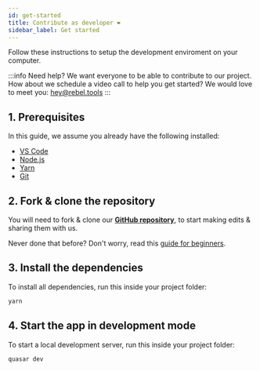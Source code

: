 ```yaml
---
id: get-started
title: Contribute as developer ❤️
sidebar_label: Get started
---
```


Follow these instructions to setup the development enviroment on your computer.

:::info Need help?
We want everyone to be able to contribute to our project. How about we schedule a video call to help you get started? We would love to meet you: hey@rebel.tools
:::

## 1. Prerequisites
In this guide, we assume you already have the following installed:
- [VS Code](https://code.visualstudio.com/download)
- [Node.js](https://nodejs.org)
- [Yarn](https://yarnpkg.com/getting-started/install)
- [Git](https://git-scm.com/downloads)

## 2. Fork & clone the repository
You will need to fork & clone our **[GitHub repository](https://github.com/activisthandbook/rebeltools)**, to start making edits & sharing them with us.

Never done that before? Don't worry, read this [guide for beginners](https://github.com/firstcontributions/first-contributions/blob/master/gui-tool-tutorials/github-desktop-tutorial.md).

## 3. Install the dependencies
To install all dependencies, run this inside your project folder:
```bash
yarn
```

## 4. Start the app in development mode
To start a local development server, run this inside your project folder:
```bash
quasar dev
```

